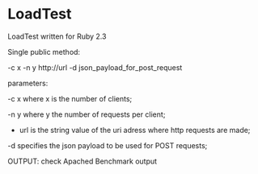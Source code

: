 # LoadTest
LoadTest written for Ruby 2.3

Single public method:

<name> -c x -n y http://url -d json_payload_for_post_request

parameters:

-c x  where x is the number of clients;

-n y where y the number of requests per client;

- url is the string value of the uri adress where http requests are made; 

-d <json> specifies the json payload to be used for POST requests;


OUTPUT:
check Apached Benchmark output

